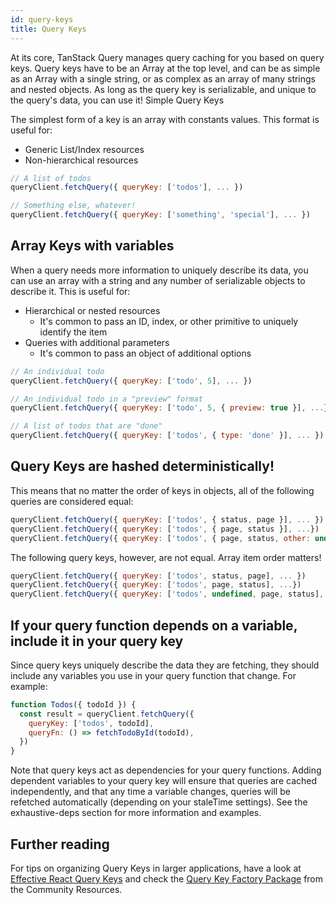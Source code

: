 ```yaml
---
id: query-keys
title: Query Keys
---
```


At its core, TanStack Query manages query caching for you based on query keys. Query keys have to be an Array at the top level, and can be as simple as an Array with a single string, or as complex as an array of many strings and nested objects. As long as the query key is serializable, and unique to the query's data, you can use it!
Simple Query Keys

The simplest form of a key is an array with constants values. This format is useful for:
- Generic List/Index resources
- Non-hierarchical resources

```js
// A list of todos
queryClient.fetchQuery({ queryKey: ['todos'], ... })

// Something else, whatever!
queryClient.fetchQuery({ queryKey: ['something', 'special'], ... })
```

## Array Keys with variables

When a query needs more information to uniquely describe its data, you can use an array with a string and any number of serializable objects to describe it. This is useful for:

- Hierarchical or nested resources
    - It's common to pass an ID, index, or other primitive to uniquely identify the item
- Queries with additional parameters
    - It's common to pass an object of additional options

```js
// An individual todo
queryClient.fetchQuery({ queryKey: ['todo', 5], ... })

// An individual todo in a "preview" format
queryClient.fetchQuery({ queryKey: ['todo', 5, { preview: true }], ...})

// A list of todos that are "done"
queryClient.fetchQuery({ queryKey: ['todos', { type: 'done' }], ... })
```

## Query Keys are hashed deterministically!

This means that no matter the order of keys in objects, all of the following queries are considered equal:

```js
queryClient.fetchQuery({ queryKey: ['todos', { status, page }], ... })
queryClient.fetchQuery({ queryKey: ['todos', { page, status }], ...})
queryClient.fetchQuery({ queryKey: ['todos', { page, status, other: undefined }], ... })
```

The following query keys, however, are not equal. Array item order matters!

```js
queryClient.fetchQuery({ queryKey: ['todos', status, page], ... })
queryClient.fetchQuery({ queryKey: ['todos', page, status], ...})
queryClient.fetchQuery({ queryKey: ['todos', undefined, page, status], ...})
```

## If your query function depends on a variable, include it in your query key

Since query keys uniquely describe the data they are fetching, they should include any variables you use in your query function that change. For example:

```js
function Todos({ todoId }) {
  const result = queryClient.fetchQuery({
    queryKey: ['todos', todoId],
    queryFn: () => fetchTodoById(todoId),
  })
}
```

Note that query keys act as dependencies for your query functions. Adding dependent variables to your query key will ensure that queries are cached independently, and that any time a variable changes, queries will be refetched automatically (depending on your staleTime settings). See the exhaustive-deps section for more information and examples.

## Further reading

For tips on organizing Query Keys in larger applications, have a look at [Effective React Query Keys](https://tkdodo.eu/blog/effective-react-query-keys) and check the [Query Key Factory Package](https://github.com/tkdodo/query-key-factory) from the Community Resources.